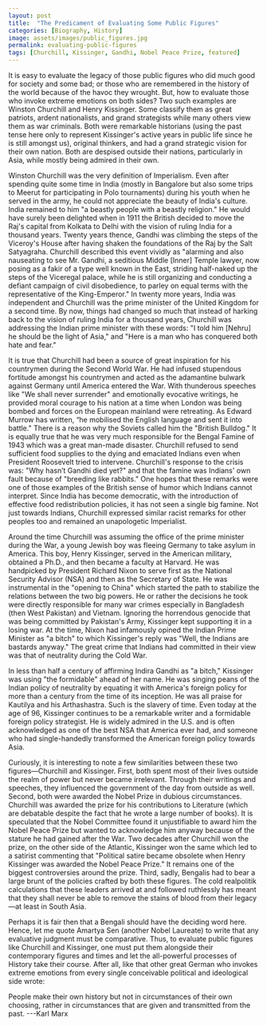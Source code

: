 ```yaml
---
layout: post
title:  "The Predicament of Evaluating Some Public Figures"
categories: [Biography, History]
image: assets/images/public_figures.jpg
permalink: evaluating-public-figures
tags: [Churchill, Kissinger, Gandhi, Nobel Peace Prize, featured]
---
```

It is easy to evaluate the legacy of those public figures who did much good for society and some bad; or those who are remembered in the history of the world because of the havoc they wrought. But, how to evaluate those who invoke extreme emotions on both sides? Two such examples are Winston Churchill and Henry Kissinger. Some classify them as great patriots, ardent nationalists, and grand strategists while many others view them as war criminals. Both were remarkable historians (using the past tense here only to represent Kissinger's active years in public life since he is still amongst us), original thinkers, and had a grand strategic vision for their own nation. Both are despised outside their nations, particularly in Asia, while mostly being admired in their own.

Winston Churchill was the very definition of Imperialism. Even after spending quite some time in India (mostly in Bangalore but also some trips to Meerut for participating in Polo tournaments) during his youth when he served in the army, he could not appreciate the beauty of India's culture. India remained to him "a beastly people with a beastly religion." He would have surely been delighted when in 1911 the British decided to move the Raj's capital from Kolkata to Delhi with the vision of ruling India for a thousand years. Twenty years thence, Gandhi was climbing the steps of the Viceroy's House after having shaken the foundations of the Raj by the Salt Satyagraha. Churchill described this event vividly as "alarming and also nauseating to see Mr. Gandhi, a seditious Middle [Inner] Temple lawyer, now posing as a fakir of a type well known in the East, striding half-naked up the steps of the Viceregal palace, while he is still organizing and conducting a defiant campaign of civil disobedience, to parley on equal terms with the representative of the King-Emperor." In twenty more years, India was independent and Churchill was the prime minister of the United Kingdom for a second time. By now, things had changed so much that instead of harking back to the vision of ruling India for a thousand years, Churchill was addressing the Indian prime minister with these words: "I told him [Nehru] he should be the light of Asia," and "Here is a man who has conquered both hate and fear."

It is true that Churchill had been a source of great inspiration for his countrymen during the Second World War. He had infused stupendous fortitude amongst his countrymen and acted as the adamantine bulwark against Germany until America entered the War. With thunderous speeches like "We shall never surrender" and emotionally evocative writings, he provided moral courage to his nation at a time when London was being bombed and forces on the European mainland were retreating. As Edward Murrow has written, “he mobilised the English language and sent it into battle." There is a reason why the Soviets called him the "British Bulldog." It is equally true that he was very much responsible for the Bengal Famine of 1943 which was a great man-made disaster. Churchill refused to send sufficient food supplies to the dying and emaciated Indians even when President Roosevelt tried to intervene. Churchill's response to the crisis was: "Why hasn’t Gandhi died yet?" and that the famine was Indians' own fault because of "breeding like rabbits." One hopes that these remarks were one of those examples of the British sense of humor which Indians cannot interpret. Since India has become democratic, with the introduction of effective food redistribution policies, it has not seen a single big famine. Not just towards Indians, Churchill expressed similar racist remarks for other peoples too and remained an unapologetic Imperialist.

Around the time Churchill was assuming the office of the prime minister during the War, a young Jewish boy was fleeing Germany to take asylum in America. This boy, Henry Kissinger, served in the American military, obtained a Ph.D., and then became a faculty at Harvard. He was handpicked by President Richard Nixon to serve first as the National Security Advisor (NSA) and then as the Secretary of State. He was instrumental in the "opening to China" which started the path to stabilize the relations between the two big powers. He or rather the decisions he took were directly responsible for many war crimes especially in Bangladesh (then West Pakistan) and Vietnam. Ignoring the horrendous genocide that was being committed by Pakistan's Army, Kissinger kept supporting it in a losing war. At the time, Nixon had infamously opined the Indian Prime Minister as "a bitch" to which Kissinger's reply was "Well, the Indians are bastards anyway." The great crime that Indians had committed in their view was that of neutrality during the Cold War.

In less than half a century of affirming Indira Gandhi as "a bitch," Kissinger was using "the formidable" ahead of her name. He was singing peans of the Indian policy of neutrality by equating it with America's foreign policy for more than a century from the time of its inception. He was all praise for Kautilya and his Arthashastra. Such is the slavery of time. Even today at the age of 96, Kissinger continues to be a remarkable writer and a formidable foreign policy strategist. He is widely admired in the U.S. and is often acknowledged as one of the best NSA that America ever had, and someone who had single-handedly transformed the American foreign policy towards Asia.

Curiously, it is interesting to note a few similarities between these two figures—Churchill and Kissinger. First, both spent most of their lives outside the realm of power but never became irrelevant. Through their writings and speeches, they influenced the government of the day from outside as well. Second, both were awarded the Nobel Prize in dubious circumstances. Churchill was awarded the prize for his contributions to Literature (which are debatable despite the fact that he wrote a large number of books). It is speculated that the Nobel Committee found it unjustifiable to award him the Nobel Peace Prize but wanted to acknowledge him anyway because of the stature he had gained after the War. Two decades after Churchill won the prize, on the other side of the Atlantic, Kissinger won the same which led to a satirist commenting that "Political satire became obsolete when Henry Kissinger was awarded the Nobel Peace Prize." It remains one of the biggest controversies around the prize. Third, sadly, Bengalis had to bear a large brunt of the policies crafted by both these figures. The cold realpolitik calculations that these leaders arrived at and followed ruthlessly has meant that they shall never be able to remove the stains of blood from their legacy—at least in South Asia.

Perhaps it is fair then that a Bengali should have the deciding word here. Hence, let me quote Amartya Sen (another Nobel Laureate) to write that any evaluative judgment must be comparative. Thus, to evaluate public figures like Churchill and Kissinger, one must put them alongside their contemporary figures and times and let the all-powerful processes of History take their course. After all, like that other great German who invokes extreme emotions from every single conceivable political and ideological side wrote:

People make their own history but not in circumstances of their own choosing, rather in circumstances that are given and transmitted from the past. 
---Karl Marx